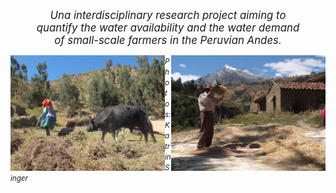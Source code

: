 <p>
<center>
<big>
<i>
Una interdisciplinary research project aiming to  <br> quantify the water availability
and the water demand <br> of small-scale farmers in the Peruvian Andes.
</i>
</big>
</center>
</p>

<a href="/img/farmers/02.jpg"> <img src='/img/farmers/02.jpg' width='49%' align='left'> </a>
<a href="/img/farmers/03.jpg"> <img src='/img/farmers/03.jpg' width='49%' align='right'> </a>
<small> *Photos: Katrin Singer* </small>
